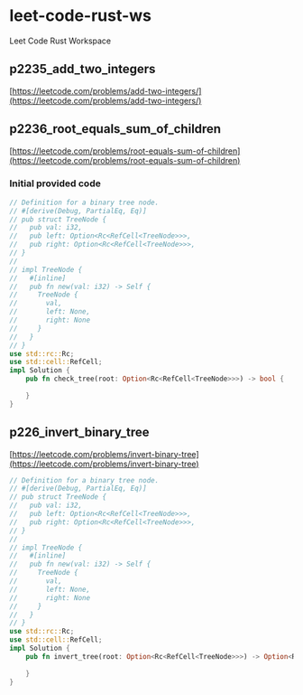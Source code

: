 # leet-code-rust-ws
Leet Code Rust Workspace

## p2235_add_two_integers
[https://leetcode.com/problems/add-two-integers/](https://leetcode.com/problems/add-two-integers/)
## p2236_root_equals_sum_of_children
[https://leetcode.com/problems/root-equals-sum-of-children](https://leetcode.com/problems/root-equals-sum-of-children)

### Initial provided code

```Rust
// Definition for a binary tree node.
// #[derive(Debug, PartialEq, Eq)]
// pub struct TreeNode {
//   pub val: i32,
//   pub left: Option<Rc<RefCell<TreeNode>>>,
//   pub right: Option<Rc<RefCell<TreeNode>>>,
// }
// 
// impl TreeNode {
//   #[inline]
//   pub fn new(val: i32) -> Self {
//     TreeNode {
//       val,
//       left: None,
//       right: None
//     }
//   }
// }
use std::rc::Rc;
use std::cell::RefCell;
impl Solution {
    pub fn check_tree(root: Option<Rc<RefCell<TreeNode>>>) -> bool {
        
    }
}
```

## p226_invert_binary_tree
[https://leetcode.com/problems/invert-binary-tree](https://leetcode.com/problems/invert-binary-tree)

```Rust
// Definition for a binary tree node.
// #[derive(Debug, PartialEq, Eq)]
// pub struct TreeNode {
//   pub val: i32,
//   pub left: Option<Rc<RefCell<TreeNode>>>,
//   pub right: Option<Rc<RefCell<TreeNode>>>,
// }
// 
// impl TreeNode {
//   #[inline]
//   pub fn new(val: i32) -> Self {
//     TreeNode {
//       val,
//       left: None,
//       right: None
//     }
//   }
// }
use std::rc::Rc;
use std::cell::RefCell;
impl Solution {
    pub fn invert_tree(root: Option<Rc<RefCell<TreeNode>>>) -> Option<Rc<RefCell<TreeNode>>> {
        
    }
}
```

